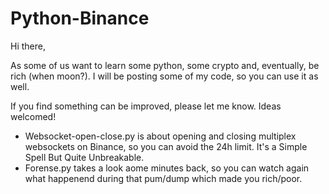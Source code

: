 # Python-Binance

Hi there,

As some of us want to learn some python, some crypto and, eventually, be rich (when moon?). I will be posting some of my code, so you can use it as well.

If you find something can be improved, please let me know. Ideas welcomed!

* Websocket-open-close.py is about opening and closing multiplex websockets on Binance, so you can avoid the 24h limit. It's a Simple Spell But Quite Unbreakable.
* Forense.py takes a look aome minutes back, so you can watch again what happenend during that pum/dump which made you rich/poor.
